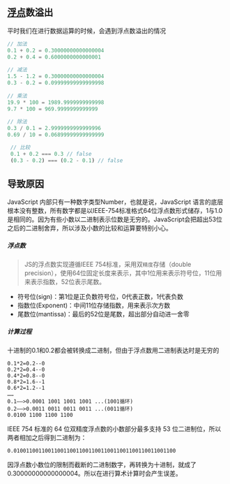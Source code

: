 ## [浮点](https://links.jianshu.com/go?to=https%3A%2F%2Fso.csdn.net%2Fso%2Fsearch%3Fq%3D%E6%B5%AE%E7%82%B9%26spm%3D1001.2101.3001.7020)数溢出

平时我们在进行数据运算的时候，会遇到浮点数溢出的情况

```js
// 加法
0.1 + 0.2 = 0.30000000000000004
0.2 + 0.4 = 0.6000000000000001
 
// 减法
1.5 - 1.2 = 0.30000000000000004
0.3 - 0.2 = 0.09999999999999998
 
// 乘法
19.9 * 100 = 1989.9999999999998
9.7 * 100 = 969.9999999999999
 
// 除法 
0.3 / 0.1 = 2.9999999999999996
0.69 / 10 = 0.06899999999999999

 // 比较
 0.1 + 0.2 === 0.3 // false
 (0.3 - 0.2) === (0.2 - 0.1) // false

```

## 导致原因

JavaScript 内部只有一种数字类型Number，也就是说，JavaScript 语言的底层根本没有整数，所有数字都是以IEEE-754标准格式64位浮点数形式储存，1与1.0是相同的。因为有些小数以二进制表示位数是无穷的。JavaScript会把超出53位之后的二进制舍弃，所以涉及小数的比较和运算要特别小心。

##### 浮点数

> JS的浮点数实现遵循IEEE 754标准，采用双`精度`存储（double precision），使用64位固定长度来表示，其中1位用来表示符号位，11位用来表示指数，52位表示尾数。

- 符号位(sign)：第1位是正负数符号位，0代表正数，1代表负数
- 指数位(Exponent)：中间11位存储指数，用来表示次方数
- 尾数位(mantissa)：最后的52位是尾数，超出部分自动进一舍零

##### 计算过程

十进制的0.1和0.2都会被转换成二进制，但由于浮点数用二进制表达时是无穷的

```
0.1*2=0.2--0
0.2*2=0.4--0
0.4*2=0.8--0
0.8*2=1.6--1
0.6*2=1.2--1
……
0.1——>0.0001 1001 1001 1001 ...(1001循环)
0.2——>0.0011 0011 0011 0011 ...(0011循环)
0.0100 1100 1100 1100
```

IEEE 754 标准的 64 位双精度浮点数的小数部分最多支持 53 位二进制位，所以两者相加之后得到二进制为：

```
0.0100110011001100110011001100110011001100110011001100 
```

因浮点数小数位的限制而截断的二进制数字，再转换为十进制，就成了 0.30000000000000004。所以在进行算术计算时会产生误差。

